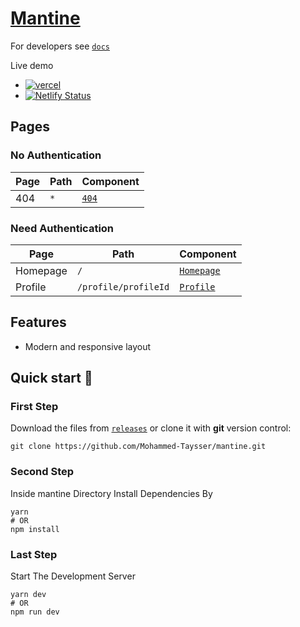 # [Mantine][vercel-live]

For developers see [`docs`](docs.md)

Live demo

- [![vercel](https://img.shields.io/badge/-vercel-05122A?style=plastic&logo=vercel)][vercel-live]
- [![Netlify Status](https://api.netlify.com/api/v1/badges/ea4a25db-b750-4830-bd20-5fccc0b2aabf/deploy-status)][netlify-live]

[vercel-live]: https://mantine-lime.vercel.app/
[netlify-live]: https://mantine-lime.netlify.app/

## Pages

### No Authentication

| Page | Path | Component                         |
| ---- | ---- | --------------------------------- |
| 404  | `*`  | [`404`](src/pages/public/404.tsx) |

### Need Authentication

| Page     | Path                 | Component                                 |
| -------- | -------------------- | ----------------------------------------- |
| Homepage | `/`                  | [`Homepage`](src/pages/auth/Homepage.tsx) |
| Profile  | `/profile/profileId` | [`Profile`](src/pages/auth/Profile.tsx)   |

## Features

- Modern and responsive layout

## Quick start 🚀

### First Step

Download the files from [`releases`](https://github.com/Mohammed-Taysser/mantine/releases) or clone it with **git** version control:

```shell
git clone https://github.com/Mohammed-Taysser/mantine.git
```

### Second Step

Inside mantine Directory Install Dependencies By

```shell
yarn
# OR
npm install
```

### Last Step

Start The Development Server

```shell
yarn dev
# OR
npm run dev
```
